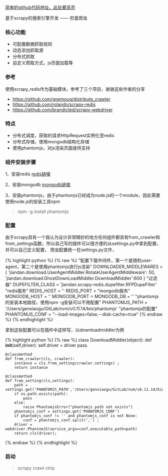 [简单的github代码地址，此处要高亮](https://github.com/gengu/jiandan-spider)

基于scrapy的搜索引擎开发 —— 煎蛋爬虫

### 核心功能
  * 可配置数据抓取规则
  * 动态添加抓取源
  * 分布式抓取
  * 自定义爬取方式，js页面加载等

### 参考
  使用scrapy_redis作为基础模块，参考了三个项目，谢谢这些作者的分享

  * https://github.com/gnemoug/distribute_crawler
  * https://github.com/rolando/scrapy-redis
  * https://github.com/brandicted/scrapy-webdriver

### 特点
  * 分布式调度，获取的请求HttpRequest实例化至redis
  * 分布式存储，使用mongodb结构化存储
  * 使用phantomjs，对js渲染页面提供支持

### 组件安装步骤
1、安装redis
  [redis链接](!http://redis.io/download)

2、安装mongodb
  [mongodb链接](!https://www.mongodb.org/downloads)

3、安装phantomjs，由于phantomjs已经成为node.js的一个module，因此需要使用node.js的安装工具npm

> npm -g install phantomjs


### 配置
由于scrapy具有一个我认为设计非常精妙的地方任何组件都具有from_crawler和from_settings函数，所以自己写的插件可以很方便的从settings.py中拿到配置，并可以自己定义配置，
爬虫配置统一在settings.py文件，

{% highlight python %}
{% raw %}
"配置下载中间件，第一个是随机user-agent，第二个是使用phantomjs进行js渲染"
DOWNLOADER_MIDDLEWARES = {
    'jiandan.download.UserAgentMiddler.RotateUserAgentMiddleware': 50,
    'jiandan.download.GhostDownLoadMiddler.DownloadMiddler':600
}
"过滤器"
DUPEFILTER_CLASS = 'jiandan.scrapy-redis.dupefilter.RFPDupeFilter'
"redis服务"
REDIS_HOST = ''
REDIS_PORT =
"mongodb服务"
MONGODB_HOST = ''
MONGODB_PORT =
MONGODB_DB = ''
"phantomjs的安装本地路径，使用npm -g安装可以不用配置"
PHANTOMJS_PATH = '/Users/genxiaogu/GitLab/nvm/v0.11.14/bin/phantomjs'
"phantomjs的配置"
PHANTOMJS_CONF = "--load-images=false,--disk-cache=true"
{% endraw %}
{% endhighlight %}

拿到这些配置可以在插件中这样写，以downloadmiddler为例

{% highlight python %}
{% raw %}
class DownloadMiddler(object):
    def __init__(self,driver):
        self.driver = driver
        pass

    @classmethod
    def from_crawler(cls, crawler):
        instance = cls.from_setting(crawler.settings) ;
        return instance

    @classmethod
    def from_setting(cls,settings):
        path = settings.get('PHANTOMJS_PATH','/Users/genxiaogu/GitLab/nvm/v0.11.14/bin/phantomjs')
        if os.path.exists(path):
            pass
        else:
            raise PhantomjsError("phantomjs path not exists")
        phantomjs_conf = settings.get('PHANTOMJS_CONF')
        if phantomjs_conf != '' and phantomjs_conf is not None:
            conf = phantomjs_conf.split(',') ;
        driver = webdriver.PhantomJS(service_args=conf,executable_path=path)
        return cls(driver);

{% endraw %}
{% endhighlight %}


### 启动
> scrapy crawl ctrip